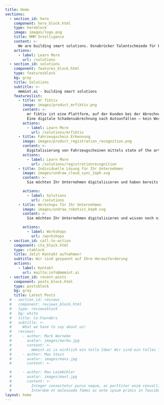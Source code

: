```yaml
---
title: Home
sections:
  - section_id: hero
    component: hero_block.html
    type: heroblock
    image: images/logo.png
    title: MMM Intelligence
    content: >-
      We are building smart solutions. Osnabrücker Talentschmiede für Künstliche Intelligenz und alles Digitale.
    actions:
      - label: Learn More
        url: /solutions
  - section_id: solutions
    component: features_block.html
    type: featuresblock
    bg: gray
    title: Solutions
    subtitle: >-
      mmmint.ai - building smart solutions
    featureslist:
      - title: mr fiktiv
        image: images/product_mrfiktiv.png
        content: >-
          mr fiktiv ist eine Plattform, auf der Kunden bei der Abrechnung von Autoschäden geholfen wird.​
          Eine digitale Schadensabrechnung nach Autounfällen – kein Werkstattbesuch, keine Reparatur und schnelles Geld. ​
        actions:
          - label: Learn More
            url: /solutions/mrfiktiv
      - title: Fahrzeugschein Erkennung
        image: images/product_registration_recognition.png
        content: >-
          Digitalisierung von Fahrzeugscheinen mittels state of the art deep-learning-based Object Detection und optical character recognition (OCR). Zur automatisierten Anlage von Kunden und Versicherungsfällen.
        actions:
          - label: Learn More
            url: /solutions/registrationrecognition
      - title: Individuelle Lösung für Ihr Unternehmen
        image: images/undraw_cloud_sync_2aph.svg
        content: >-
          Sie möchten Ihr Unternehmen digitalisieren und haben bereits konkrete Ideen? Sprechen Sie uns gerne an. [<mark>mmmint.ai - building smart solutions</mark>](/solutions)

        actions:
          - label: Solutions
            url: /solutions
      - title: Workshops für Ihr Unternehmen
        image: images/undraw_robotics_kep0.svg
        content: >-
          Sie möchten Ihr Unternehmen digitalisieren und wissen noch nicht wie? Wir bieten eine Reihe von Workshops zum Thema Digitaler Transformation. [<mark>mmmint.ai - creating value</mark>](/workshops)

        actions:
          - label: Workshops
            url: /workshops
  - section_id: call-to-action
    component: cta_block.html
    type: ctablock
    title: Jetzt Kontakt aufnehmen!
    subtitle: Wir sind gespannt auf Ihre Herausforderung
    actions:
      - label: Kontakt
        url: mailto:info@mmmint.ai
  - section_id: recent-posts
    component: posts_block.html
    type: postsblock
    bg: gray
    title: Latest Posts
  # - section_id: reviews
  #   component: reviews_block.html
  #   type: reviewsblock
  #   bg: white
  #   title: Co-Founders
  #   subtitle: >-
  #     What we have to say about us!
  #   reviews:
  #     - author: Mark Warneke
  #       avatar: images/markw.jpg
  #       content: >-
  #         mmmint.ai is wirklich ein tolle Idee! Wir sind ein tolles Team und bieten viel potential.
  #     - author: Max Stein
  #       avatar: images/maxs.jpg
  #       content: >-

  #     - author: Max Leimkühler
  #       avatar: images/maxl.jpg
  #       content: >-
  #         Integer consectetur purus neque, ac porttitor enim convallis vitae.
  #         Interdum et malesuada fames ac ante ipsum primis in faucibus.
layout: home
---
```

